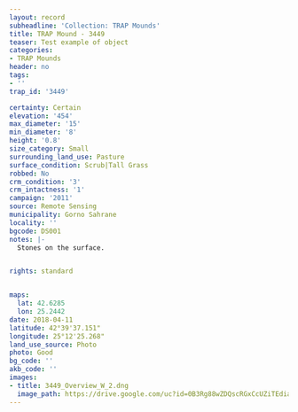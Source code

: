 ```yaml
---
layout: record
subheadline: 'Collection: TRAP Mounds'
title: TRAP Mound - 3449
teaser: Test example of object
categories:
- TRAP Mounds
header: no
tags:
- ''
trap_id: '3449'

certainty: Certain
elevation: '454'
max_diameter: '15'
min_diameter: '8'
height: '0.8'
size_category: Small
surrounding_land_use: Pasture
surface_condition: Scrub|Tall Grass
robbed: No
crm_condition: '3'
crm_intactness: '1'
campaign: '2011'
source: Remote Sensing
municipality: Gorno Sahrane
locality: ''
bgcode: DS001
notes: |-
  Stones on the surface.


rights: standard


maps:
  lat: 42.6285
  lon: 25.2442
date: 2018-04-11
latitude: 42°39'37.151"
longitude: 25°12'25.268"
land_use_source: Photo
photo: Good
bg_code: ''
akb_code: ''
images:
- title: 3449_Overview_W_2.dng
  image_path: https://drive.google.com/uc?id=0B3Rg88wZDQscRGxCcUZiTEdiaG8
---
```

